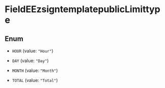 

# FieldEEzsigntemplatepublicLimittype

## Enum


* `HOUR` (value: `"Hour"`)

* `DAY` (value: `"Day"`)

* `MONTH` (value: `"Month"`)

* `TOTAL` (value: `"Total"`)



